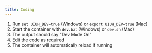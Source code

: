 ```yaml
---
title: Coding
---
```


1. Run `set UIUH_DEV=true` (Windows) or `export UIUH_DEV=true` (Mac)
2. Start the container with `dev.bat` (Windows) or `dev.sh` (Mac)
3. The output should say "Dev Mode On"
4. Edit the code as required
5. The container will automatically reload if running
